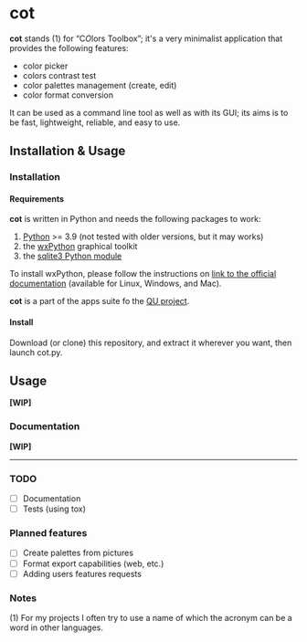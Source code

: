 # cot

**cot** stands (1) for “C*O*lors Toolbox”; it's a very minimalist application that provides the following features:

+ color picker
+ colors contrast test
+ color palettes management (create, edit)
+ color format conversion

It can be used as a command line tool as well as with its GUI; its aims is to be fast, lightweight, reliable, and easy to use.

## Installation & Usage

### Installation

#### Requirements

**cot** is written in Python and needs the following packages to work:

1. [Python](https://www.python.org/) >= 3.9 (not tested with older versions, but it may works)
2. the [wxPython](https://wxpython.org/ "Website of wxPython") graphical toolkit
3. the [sqlite3 Python module](https://docs.python.org/3/library/sqlite3.html "Official documentation")

To install wxPython, please follow the instructions on [link to the official documentation](https://wiki.wxpython.org/How%20to%20install%20wxPython "How to install wxPython (wiki.wxpython.org)") (available for Linux, Windows, and Mac).

**cot** is a part of the apps suite fo the [QU project](https://github.com/quproject "github page of the QU project").

#### Install

Download (or clone) this repository, and extract it wherever you want, then launch cot.py.

## Usage

**[WIP]**

### Documentation

**[WIP]**

-------

### TODO

+ [ ] Documentation
+ [ ] Tests (using tox)

### Planned features

+ [ ] Create palettes from pictures
+ [ ] Format export capabilities (web, etc.)
+ [ ] Adding users features requests

### Notes

(1) For my projects I often try to use a name of which the acronym can be a word in other languages.
